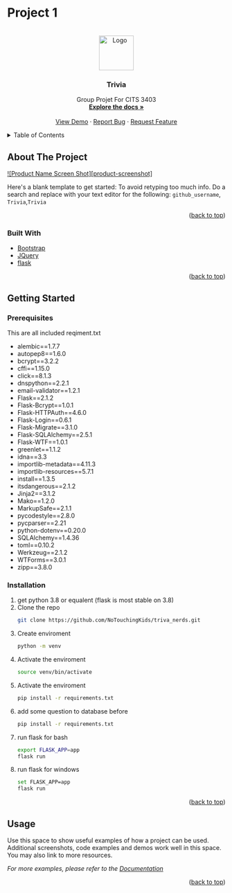 # Project 1

<div id="top"></div>
<!--
*** Thanks for checking out the Best-README-Template. If you have a suggestion
*** that would make this better, please fork the repo and create a pull request
*** or simply open an issue with the tag "enhancement".
*** Don't forget to give the project a star!
*** Thanks again! Now go create something AMAZING! :D
-->



<!-- PROJECT SHIELDS -->
<!--
*** I'm using markdown "reference style" links for readability.
*** Reference links are enclosed in brackets [ ] instead of parentheses ( ).
*** See the bottom of this document for the declaration of the reference variables
*** for contributors-url, forks-url, etc. This is an optional, concise syntax you may use.
*** https://www.markdownguide.org/basic-syntax/#reference-style-links
-->


<!-- PROJECT LOGO -->
<br />
<div align="center">
  <a href="https://github.com/github_username/Trivia">
    <img src="images/logo.png" alt="Logo" width="80" height="80">
  </a>

<h3 align="center">Trivia</h3>

  <p align="center">
    Group Projet For CITS 3403
    <br />
    <a href="https://github.com/github_username/Trivia"><strong>Explore the docs »</strong></a>
    <br />
    <br />
    <a href="https://github.com/github_username/Trivia">View Demo</a>
    ·
    <a href="https://github.com/github_username/Trivia/issues">Report Bug</a>
    ·
    <a href="https://github.com/github_username/Trivia/issues">Request Feature</a>
  </p>
</div>



<!-- TABLE OF CONTENTS -->
<details>
  <summary>Table of Contents</summary>
  <ol>
    <li>
      <a href="#about-the-project">About The Project</a>
      <ul>
        <li><a href="#built-with">Built With</a></li>
      </ul>
    </li>
    <li>
      <a href="#getting-started">Getting Started</a>
      <ul>
        <li><a href="#prerequisites">Prerequisites</a></li>
        <li><a href="#installation">Installation</a></li>
      </ul>
    </li>
    <li><a href="#usage">Usage</a></li>
    <li><a href="#roadmap">Roadmap</a></li>
    <li><a href="#contributing">Contributing</a></li>
    <li><a href="#license">License</a></li>
    <li><a href="#contact">Contact</a></li>
    <li><a href="#acknowledgments">Acknowledgments</a></li>
  </ol>
</details>



<!-- ABOUT THE PROJECT -->
## About The Project

[![Product Name Screen Shot][product-screenshot]](https://example.com)

Here's a blank template to get started: To avoid retyping too much info. Do a search and replace with your text editor for the following: `github_username`, `Trivia`,`Trivia`

<p align="right">(<a href="#top">back to top</a>)</p>



### Built With

* [Bootstrap](https://getbootstrap.com)
* [JQuery](https://jquery.com)
* [flask](https://flask.palletsprojects.com/en/2.1.x/)

<p align="right">(<a href="#top">back to top</a>)</p>



<!-- GETTING STARTED -->
## Getting Started




### Prerequisites
This are all included reqiment.txt

* alembic==1.7.7
* autopep8==1.6.0
* bcrypt==3.2.2
* cffi==1.15.0
* click==8.1.3
* dnspython==2.2.1
* email-validator==1.2.1
* Flask==2.1.2
* Flask-Bcrypt==1.0.1
* Flask-HTTPAuth==4.6.0
* Flask-Login==0.6.1
* Flask-Migrate==3.1.0
* Flask-SQLAlchemy==2.5.1
* Flask-WTF==1.0.1
* greenlet==1.1.2
* idna==3.3
* importlib-metadata==4.11.3
* importlib-resources==5.7.1
* install==1.3.5
* itsdangerous==2.1.2
* Jinja2==3.1.2
* Mako==1.2.0
* MarkupSafe==2.1.1
* pycodestyle==2.8.0
* pycparser==2.21
* python-dotenv==0.20.0
* SQLAlchemy==1.4.36
* toml==0.10.2
* Werkzeug==2.1.2
* WTForms==3.0.1
* zipp==3.8.0


### Installation

1. get python 3.8 or equalent (flask is most stable on 3.8)
2. Clone the repo
   ```sh
   git clone https://github.com/NoTouchingKids/triva_nerds.git
   ```
3. Create enviroment
   ```sh
   python -m venv
   ```
4. Activate the enviroment
   ```sh
   source venv/bin/activate
   ```
5. Activate the enviroment
   ```sh
   pip install -r requirements.txt
   ```
6. add some question to database before
   ```sh
   pip install -r requirements.txt
   ```
7. run flask for bash
   ```sh
   export FLASK_APP=app
   flask run
   ```
7. run flask for windows
   ```sh
   set FLASK_APP=app
   flask run
   ```

<p align="right">(<a href="#top">back to top</a>)</p>



<!-- USAGE EXAMPLES -->
## Usage

Use this space to show useful examples of how a project can be used. Additional screenshots, code examples and demos work well in this space. You may also link to more resources.

_For more examples, please refer to the [Documentation](https://example.com)_

<p align="right">(<a href="#top">back to top</a>)</p>